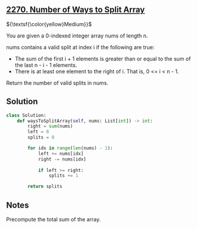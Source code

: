 ## [2270. Number of Ways to Split Array](https://leetcode.com/problems/number-of-ways-to-split-array/)

${\textsf{\color{yellow}Medium}}$

You are given a 0-indexed integer array nums of length n.

nums contains a valid split at index i if the following are true:

- The sum of the first i + 1 elements is greater than or equal to the sum of the last n - i - 1 elements.
- There is at least one element to the right of i. That is, 0 <= i < n - 1.

Return the number of valid splits in nums.

## Solution
```python
class Solution:
    def waysToSplitArray(self, nums: List[int]) -> int:
        right = sum(nums)
        left = 0
        splits = 0

        for idx in range(len(nums) - 1):
            left += nums[idx]
            right -= nums[idx]
            
            if left >= right:
                splits += 1

        return splits
```

## Notes
Precompute the total sum of the array.
